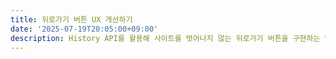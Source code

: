```yaml
---
title: 뒤로가기 버튼 UX 개선하기
date: '2025-07-19T20:05:00+09:00'
description: History API를 활용해 사이트를 벗어나지 않는 뒤로가기 버튼을 구현하는 방법을 소개합니다.
---
```

